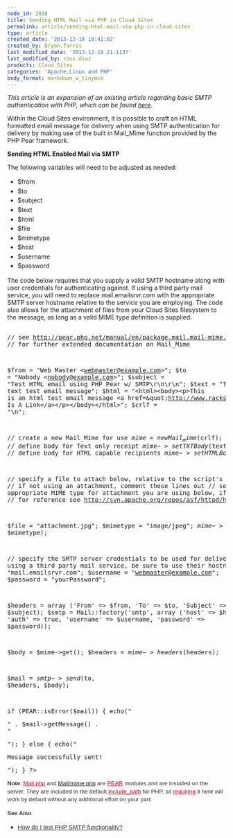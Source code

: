 ```yaml
---
node_id: 3838
title: Sending HTML Mail via PHP in Cloud Sites
permalink: article/sending-html-mail-via-php-in-cloud-sites
type: article
created_date: '2013-12-18 19:41:02'
created_by: bryon.farris
last_modified_date: '2013-12-19 21:1137'
last_modified_by: ross.diaz
products: Cloud Sites
categories: 'Apache,Linux and PHP'
body_format: markdown_w_tinymce
---
```


<p><em>This article is an expansion of an existing article regarding basic SMTP authentication with PHP, which can be found <a href="http://www.rackspace.com/knowledge_center/article/how-do-i-test-php-smtp-functionality" target="_blank">here</a>.&nbsp;</em></p><p>Within the Cloud Sites environment, it is possible to craft an HTML formatted email message for delivery when using SMTP authentication for delivery by making use of the built in Mail_Mime function provided by the PHP Pear framework.</p><p><strong>Sending HTML Enabled Mail via SMTP</strong></p><p>The following variables will need to be adjusted as needed:</p><ul><li><span style="line-height: 1.538em;" data-mce-mark="1">$from</span></li><li><span style="line-height: 1.538em;" data-mce-mark="1">$to</span></li><li><span style="line-height: 1.538em;" data-mce-mark="1">$subject</span></li><li><span style="line-height: 1.538em;" data-mce-mark="1">$text</span></li><li><span style="line-height: 1.538em;" data-mce-mark="1">$html</span></li><li><span style="line-height: 1.538em;" data-mce-mark="1">$file</span></li><li><span style="line-height: 1.538em;" data-mce-mark="1">$mimetype</span></li><li><span style="line-height: 1.538em;" data-mce-mark="1">$host</span></li><li><span style="line-height: 1.538em;" data-mce-mark="1">$username</span></li><li><span style="line-height: 1.538em;" data-mce-mark="1">$password</span></li></ul><p>The code below requires that you supply a valid SMTP hostname along with user credentials for authenticating against. If using a third party mail service, you will need to replace mail.emailsrvr.com with the appropriate SMTP server hostname relative to the service you are employing. The code also allows for the attachment of files from your Cloud Sites filesystem to the message, as long as a valid MIME type definition is supplied.&nbsp;</p>
<pre id="pre-0"><div class="syntax"><a id="highlighter-0"></a></div>
<?php
 require_once "Mail.php";
 require_once "Mail/mime.php";
 
 // see http://pear.php.net/manual/en/package.mail.mail-mime.php
 // for further extended documentation on Mail_Mime

 $from = "Web Master &lt;webmaster@example.com&gt;";
 $to = "Nobody &lt;nobody@example.com&gt;";
 $subject = "Test HTML email using PHP Pear w/ SMTP\r\n\r\n";
 $text = "This is a text test email message";
 $html = "&lt;html&gt;&lt;body&gt;&lt;p&gt;This is an html test email message
 &lt;a href=\&quot;http://www.rackspace.com\&quot;&gt;This Is A Link&lt;/a&gt;&lt;/p&gt;&lt;/body&gt;&lt;/html&gt;";
 $crlf = "\n";

 // create a new Mail_Mime for use
 $mime = new Mail_mime($crlf); 
 // define body for Text only receipt
 $mime->setTXTBody($text); 
 // define body for HTML capable recipients
 $mime->setHTMLBody($html);
 
 // specify a file to attach below, relative to the script's location
 // if not using an attachment, comment these lines out
 // set appropriate MIME type for attachment you are using below, if applicable
 // for reference see http://svn.apache.org/repos/asf/httpd/httpd/trunk/docs/conf/mime.types

 $file = "attachment.jpg";
 $mimetype = "image/jpeg";
 $mime->addAttachment($file, $mimetype); 

 // specify the SMTP server credentials to be used for delivery
 // if using a third party mail service, be sure to use their hostname
 $host = "mail.emailsrvr.com";
 $username = "webmaster@example.com";
 $password = "yourPassword";
 
 $headers = array ('From' => $from,
  'To' => $to,
  'Subject' => $subject);
 $smtp = Mail::factory('smtp',
  array ('host' => $host,
    'auth' => true,
    'username' => $username,
    'password' => $password));

 
 $body = $mime->get();
 $headers = $mime->headers($headers); 
 
 $mail = $smtp->send($to, $headers, $body);
 
 if (PEAR::isError($mail)) {
  echo("<p>" . $mail->getMessage() . "</p>");
} else {
  echo("<p>Message successfully sent!</p>");
}
?>
</pre><p><strong style="color: #333333; font-family: arial; font-size: 13.333333969116211px; line-height: 18.19444465637207px;">Note</strong><span style="color: #333333; font-family: arial; font-size: 13.333333969116211px; line-height: 18.19444465637207px;">:&nbsp;</span><a class="external text" style="color: #c40022; font-family: arial; font-size: 13.333333969116211px; line-height: 18.19444465637207px;" title="http://pear.php.net/package/Mail" href="http://pear.php.net/package/Mail" rel="nofollow">Mail.php</a><span style="color: #333333; font-family: arial; font-size: 13.333333969116211px; line-height: 18.19444465637207px;">&nbsp;and <a href="http://pear.php.net/package/Mail_Mime/" target="_blank">Mail/mime.php</a> are&nbsp;</span><a class="external text" style="color: #c40022; font-family: arial; font-size: 13.333333969116211px; line-height: 18.19444465637207px;" title="http://pear.php.net/" href="http://pear.php.net/" rel="nofollow">PEAR</a><span style="color: #333333; font-family: arial; font-size: 13.333333969116211px; line-height: 18.19444465637207px;">&nbsp;modules and are installed on the server. They are included in the default&nbsp;</span><a class="external text" style="color: #c40022; font-family: arial; font-size: 13.333333969116211px; line-height: 18.19444465637207px;" title="http://www.php.net/manual/en/ini.core.php#ini.include-path" href="http://www.php.net/manual/en/ini.core.php" rel="nofollow">include_path</a><span style="color: #333333; font-family: arial; font-size: 13.333333969116211px; line-height: 18.19444465637207px;">&nbsp;for PHP, so&nbsp;</span><a class="external text" style="color: #c40022; font-family: arial; font-size: 13.333333969116211px; line-height: 18.19444465637207px;" title="http://php.net/manual/en/function.require.php" href="http://php.net/manual/en/function.require.php" rel="nofollow">requiring</a><span style="color: #333333; font-family: arial; font-size: 13.333333969116211px; line-height: 18.19444465637207px;">&nbsp;it here will work by default without any additional effort on your part.</span></p><p><strong><span style="color: #333333; font-family: arial; font-size: 13.333333969116211px; line-height: 18.19444465637207px;">See Also</span></strong></p><ul><li><a href="http://www.rackspace.com/knowledge_center/article/how-do-i-test-php-smtp-functionality" target="_blank"><span style="color: #333333; font-family: arial;"><span style="line-height: 18.1875px;">How do I test PHP SMTP functionality?</span></span></a></li></ul>
